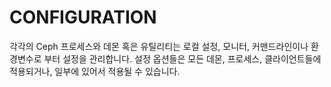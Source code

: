 # CONFIGURATION

각각의 Ceph 프로세스와 데몬 혹은 유틸리티는 로컬 설정, 모니터, 커맨드라인이나 환경변수로 부터 설정을 관리합니다. 설정 옵션들은 모든 데몬, 프로세스, 클라이언트들에 적용되거나, 일부에 있어서 적용될 수 있습니다.
